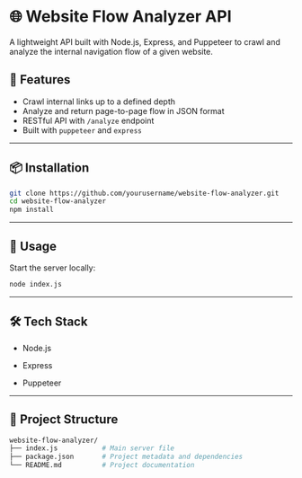 # 🌐 Website Flow Analyzer API

A lightweight API built with Node.js, Express, and Puppeteer to crawl and analyze the internal navigation flow of a given website.

## 🚀 Features

- Crawl internal links up to a defined depth
- Analyze and return page-to-page flow in JSON format
- RESTful API with `/analyze` endpoint
- Built with `puppeteer` and `express`

---

## 📦 Installation

```bash
git clone https://github.com/yourusername/website-flow-analyzer.git
cd website-flow-analyzer
npm install
```

---

## 🧠 Usage
Start the server locally:

```bash
node index.js

```

---

## 🛠 Tech Stack
- Node.js

- Express

- Puppeteer

---

## 📁 Project Structure

```bash
website-flow-analyzer/
├── index.js           # Main server file
├── package.json       # Project metadata and dependencies
└── README.md          # Project documentation

```
